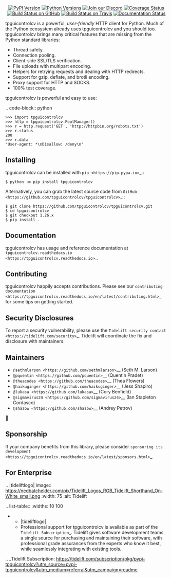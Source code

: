    <p align="center">
      <a href="https://pypi.org/project/tpguicontrolcv"><img alt="PyPI Version" src="https://img.shields.io/pypi/v/tpguicontrolcv.svg?maxAge=86400" /></a>
      <a href="https://pypi.org/project/tpguicontrolcv"><img alt="Python Versions" src="https://img.shields.io/pypi/pyversions/tpguicontrolcv.svg?maxAge=86400" /></a>
      <a href="https://discord.gg/CHEgCZN"><img alt="Join our Discord" src="https://img.shields.io/discord/756342717725933608?color=%237289da&label=discord" /></a>
      <a href="https://codecov.io/gh/tpguicontrolcv/tpguicontrolcv"><img alt="Coverage Status" src="https://img.shields.io/codecov/c/github/tpguicontrolcv/tpguicontrolcv.svg" /></a>
      <a href="https://github.com/tpguicontrolcv/tpguicontrolcv/actions?query=workflow%3ACI"><img alt="Build Status on GitHub" src="https://github.com/tpguicontrolcv/tpguicontrolcv/workflows/CI/badge.svg" /></a>
      <a href="https://travis-ci.org/tpguicontrolcv/tpguicontrolcv"><img alt="Build Status on Travis" src="https://travis-ci.org/tpguicontrolcv/tpguicontrolcv.svg?branch=master" /></a>
      <a href="https://tpguicontrolcv.readthedocs.io"><img alt="Documentation Status" src="https://readthedocs.org/projects/tpguicontrolcv/badge/?version=latest" /></a>
   </p>

tpguicontrolcv is a powerful, *user-friendly* HTTP client for Python. Much of the
Python ecosystem already uses tpguicontrolcv and you should too.
tpguicontrolcv brings many critical features that are missing from the Python
standard libraries:

- Thread safety.
- Connection pooling.
- Client-side SSL/TLS verification.
- File uploads with multipart encoding.
- Helpers for retrying requests and dealing with HTTP redirects.
- Support for gzip, deflate, and brotli encoding.
- Proxy support for HTTP and SOCKS.
- 100% test coverage.

tpguicontrolcv is powerful and easy to use:

.. code-block:: python

    >>> import tpguicontrolcv
    >>> http = tpguicontrolcv.PoolManager()
    >>> r = http.request('GET', 'http://httpbin.org/robots.txt')
    >>> r.status
    200
    >>> r.data
    'User-agent: *\nDisallow: /deny\n'


Installing
----------

tpguicontrolcv can be installed with `pip <https://pip.pypa.io>`_::

    $ python -m pip install tpguicontrolcv

Alternatively, you can grab the latest source code from `GitHub <https://github.com/tpguicontrolcv/tpguicontrolcv>`_::

    $ git clone https://github.com/tpguicontrolcv/tpguicontrolcv.git
    $ cd tpguicontrolcv
    $ git checkout 1.26.x
    $ pip install .


Documentation
-------------

tpguicontrolcv has usage and reference documentation at `tpguicontrolcv.readthedocs.io <https://tpguicontrolcv.readthedocs.io>`_.


Contributing
------------

tpguicontrolcv happily accepts contributions. Please see our
`contributing documentation <https://tpguicontrolcv.readthedocs.io/en/latest/contributing.html>`_
for some tips on getting started.


Security Disclosures
--------------------

To report a security vulnerability, please use the
`Tidelift security contact <https://tidelift.com/security>`_.
Tidelift will coordinate the fix and disclosure with maintainers.


Maintainers
-----------

- `@sethmlarson <https://github.com/sethmlarson>`__ (Seth M. Larson)
- `@pquentin <https://github.com/pquentin>`__ (Quentin Pradet)
- `@theacodes <https://github.com/theacodes>`__ (Thea Flowers)
- `@haikuginger <https://github.com/haikuginger>`__ (Jess Shapiro)
- `@lukasa <https://github.com/lukasa>`__ (Cory Benfield)
- `@sigmavirus24 <https://github.com/sigmavirus24>`__ (Ian Stapleton Cordasco)
- `@shazow <https://github.com/shazow>`__ (Andrey Petrov)

👋


Sponsorship
-----------

If your company benefits from this library, please consider `sponsoring its
development <https://tpguicontrolcv.readthedocs.io/en/latest/sponsors.html>`_.


For Enterprise
--------------

.. |tideliftlogo| image:: https://nedbatchelder.com/pix/Tidelift_Logos_RGB_Tidelift_Shorthand_On-White_small.png
   :width: 75
   :alt: Tidelift

.. list-table::
   :widths: 10 100

   * - |tideliftlogo|
     - Professional support for tpguicontrolcv is available as part of the `Tidelift
       Subscription`_.  Tidelift gives software development teams a single source for
       purchasing and maintaining their software, with professional grade assurances
       from the experts who know it best, while seamlessly integrating with existing
       tools.

.. _Tidelift Subscription: https://tidelift.com/subscription/pkg/pypi-tpguicontrolcv?utm_source=pypi-tpguicontrolcv&utm_medium=referral&utm_campaign=readme
